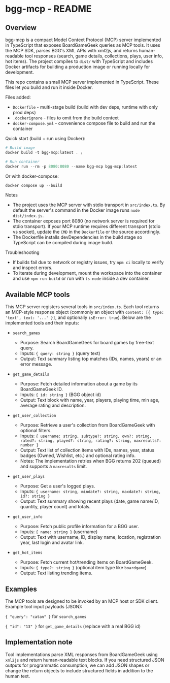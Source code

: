 # bgg-mcp - README

Overview
--------
bgg-mcp is a compact Model Context Protocol (MCP) server implemented in TypeScript that exposes BoardGameGeek queries as MCP tools. It uses the MCP SDK, parses BGG's XML APIs with xml2js, and returns human-readable tool responses (search, game details, collections, plays, user info, hot items). The project compiles to `dist/` with TypeScript and includes Docker artifacts for building a production image or running locally for development.

This repo contains a small MCP server implemented in TypeScript. These files let you build and run it inside Docker.

Files added:
- `Dockerfile` - multi-stage build (build with dev deps, runtime with only prod deps)
- `.dockerignore` - files to omit from the build context
- `docker-compose.yml` - convenience compose file to build and run the container

Quick start (build + run using Docker):

```powershell
# Build image
docker build -t bgg-mcp:latest . ;

# Run container
docker run --rm -p 8080:8080 --name bgg-mcp bgg-mcp:latest
```

Or with docker-compose:

```powershell
docker compose up --build
```

Notes
- The project uses the MCP server with stdio transport in `src/index.ts`. By default the server's command in the Docker image runs `node dist/index.js`.
- The container exposes port 8080 (no network server is required for stdio transport). If your MCP runtime requires different transport (stdio vs socket), update the `CMD` in the `Dockerfile` or the source accordingly.
- The Dockerfile installs devDependencies in the build stage so TypeScript can be compiled during image build.

Troubleshooting
- If builds fail due to network or registry issues, try `npm ci` locally to verify and inspect errors.
- To iterate during development, mount the workspace into the container and use `npm run build` or run with `ts-node` inside a dev container.

Available MCP tools
-------------------
This MCP server registers several tools in `src/index.ts`. Each tool returns an MCP-style response object (commonly an object with `content: [{ type: 'text', text: '...' }]`, and optionally `isError: true`). Below are the implemented tools and their inputs:

- `search_games`
	- Purpose: Search BoardGameGeek for board games by free-text query.
	- Inputs: `{ query: string }` (query text)
	- Output: Text summary listing top matches (IDs, names, years) or an error message.

- `get_game_details`
	- Purpose: Fetch detailed information about a game by its BoardGameGeek ID.
	- Inputs: `{ id: string }` (BGG object id)
	- Output: Text block with name, year, players, playing time, min age, average rating and description.

- `get_user_collection`
	- Purpose: Retrieve a user's collection from BoardGameGeek with optional filters.
	- Inputs: `{ username: string, subtype?: string, own?: string, rated?: string, played?: string, rating?: string, maxresults?: number }`
	- Output: Text list of collection items with IDs, names, year, status badges (Owned, Wishlist, etc.) and optional rating info.
	- Notes: The implementation retries when BGG returns 202 (queued) and supports a `maxresults` limit.

- `get_user_plays`
	- Purpose: Get a user's logged plays.
	- Inputs: `{ username: string, mindate?: string, maxdate?: string, id?: string }`
	- Output: Text summary showing recent plays (date, game name/ID, quantity, player count) and totals.

- `get_user_info`
	- Purpose: Fetch public profile information for a BGG user.
	- Inputs: `{ name: string }` (username)
	- Output: Text with username, ID, display name, location, registration year, last login and avatar link.

- `get_hot_items`
	- Purpose: Fetch current hot/trending items on BoardGameGeek.
	- Inputs: `{ type?: string }` (optional item type like `boardgame`)
	- Output: Text listing trending items.

Examples
--------
The MCP tools are designed to be invoked by an MCP host or SDK client. Example tool input payloads (JSON):

`{ "query": "catan" }` for `search_games`

`{ "id": "13" }` for `get_game_details` (replace with a real BGG id)

Implementation note
-------------------
Tool implementations parse XML responses from BoardGameGeek using `xml2js` and return human-readable text blocks. If you need structured JSON outputs for programmatic consumption, we can add JSON shapes or change the return objects to include structured fields in addition to the human text.
